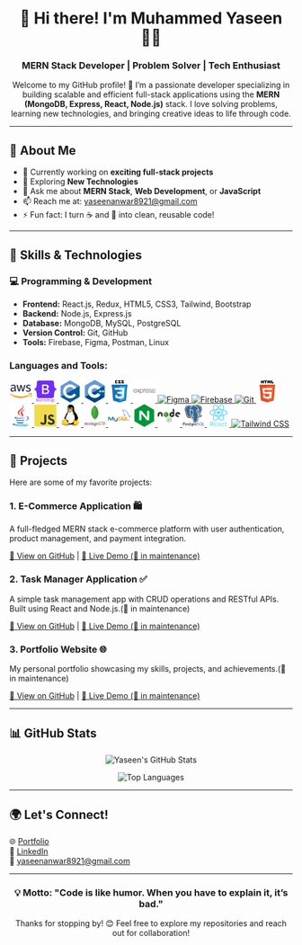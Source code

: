 <h1 align="center">👋 Hi there! I'm Muhammed Yaseen 👨‍💻</h1>
<h3 align="center">MERN Stack Developer | Problem Solver | Tech Enthusiast</h3>

<p align="center">
  Welcome to my GitHub profile! 🚀 I’m a passionate developer specializing in building scalable and efficient full-stack applications using the <b>MERN (MongoDB, Express, React, Node.js)</b> stack. I love solving problems, learning new technologies, and bringing creative ideas to life through code.
</p>

---

<h2>🌟 About Me</h2>
<ul>
  <li>🔭 Currently working on <b>exciting full-stack projects</b></li>
  <li>🌱 Exploring <b>New Technologies</b></li>
  <li>💬 Ask me about <b>MERN Stack</b>, <b>Web Development</b>, or <b>JavaScript</b></li>
  <li>📫 Reach me at: <a href="mailto:yaseenanwar8921@gmail.com">yaseenanwar8921@gmail.com</a></li>
  <li>⚡ Fun fact: I turn ☕ and 🍕 into clean, reusable code!</li>
</ul>

---

<h2>🚀 Skills & Technologies</h2>

<h3>💻 Programming & Development</h3>
<ul>
  <li><b>Frontend:</b> React.js, Redux, HTML5, CSS3, Tailwind, Bootstrap</li>
  <li><b>Backend:</b> Node.js, Express.js</li>
  <li><b>Database:</b> MongoDB, MySQL, PostgreSQL</li>
  <li><b>Version Control:</b> Git, GitHub</li>
  <li><b>Tools:</b> Firebase, Figma, Postman, Linux</li>
</ul>

<h3 align="left">Languages and Tools:</h3>
<p align="left">
  <a href="https://aws.amazon.com" target="_blank" rel="noreferrer">
    <img src="https://raw.githubusercontent.com/devicons/devicon/master/icons/amazonwebservices/amazonwebservices-original-wordmark.svg" alt="AWS" width="40" height="40"/>
  </a>
  <a href="https://getbootstrap.com" target="_blank" rel="noreferrer">
    <img src="https://raw.githubusercontent.com/devicons/devicon/master/icons/bootstrap/bootstrap-plain-wordmark.svg" alt="Bootstrap" width="40" height="40"/>
  </a>
  <a href="https://www.cprogramming.com/" target="_blank" rel="noreferrer">
    <img src="https://raw.githubusercontent.com/devicons/devicon/master/icons/c/c-original.svg" alt="C" width="40" height="40"/>
  </a>
  <a href="https://www.w3schools.com/cpp/" target="_blank" rel="noreferrer">
    <img src="https://raw.githubusercontent.com/devicons/devicon/master/icons/cplusplus/cplusplus-original.svg" alt="C++" width="40" height="40"/>
  </a>
  <a href="https://www.w3schools.com/css/" target="_blank" rel="noreferrer">
    <img src="https://raw.githubusercontent.com/devicons/devicon/master/icons/css3/css3-original-wordmark.svg" alt="CSS3" width="40" height="40"/>
  </a>
  <a href="https://expressjs.com" target="_blank" rel="noreferrer">
    <img src="https://raw.githubusercontent.com/devicons/devicon/master/icons/express/express-original-wordmark.svg" alt="Express.js" width="40" height="40"/>
  </a>
  <a href="https://www.figma.com/" target="_blank" rel="noreferrer">
    <img src="https://www.vectorlogo.zone/logos/figma/figma-icon.svg" alt="Figma" width="40" height="40"/>
  </a>
  <a href="https://firebase.google.com/" target="_blank" rel="noreferrer">
    <img src="https://www.vectorlogo.zone/logos/firebase/firebase-icon.svg" alt="Firebase" width="40" height="40"/>
  </a>
  <a href="https://git-scm.com/" target="_blank" rel="noreferrer">
    <img src="https://www.vectorlogo.zone/logos/git-scm/git-scm-icon.svg" alt="Git" width="40" height="40"/>
  </a>
  <a href="https://www.w3.org/html/" target="_blank" rel="noreferrer">
    <img src="https://raw.githubusercontent.com/devicons/devicon/master/icons/html5/html5-original-wordmark.svg" alt="HTML5" width="40" height="40"/>
  </a>
  <a href="https://www.java.com" target="_blank" rel="noreferrer">
    <img src="https://raw.githubusercontent.com/devicons/devicon/master/icons/java/java-original.svg" alt="Java" width="40" height="40"/>
  </a>
  <a href="https://developer.mozilla.org/en-US/docs/Web/JavaScript" target="_blank" rel="noreferrer">
    <img src="https://raw.githubusercontent.com/devicons/devicon/master/icons/javascript/javascript-original.svg" alt="JavaScript" width="40" height="40"/>
  </a>
  <a href="https://www.linux.org/" target="_blank" rel="noreferrer">
    <img src="https://raw.githubusercontent.com/devicons/devicon/master/icons/linux/linux-original.svg" alt="Linux" width="40" height="40"/>
  </a>
  <a href="https://www.mongodb.com/" target="_blank" rel="noreferrer">
    <img src="https://raw.githubusercontent.com/devicons/devicon/master/icons/mongodb/mongodb-original-wordmark.svg" alt="MongoDB" width="40" height="40"/>
  </a>
  <a href="https://www.mysql.com/" target="_blank" rel="noreferrer">
    <img src="https://raw.githubusercontent.com/devicons/devicon/master/icons/mysql/mysql-original-wordmark.svg" alt="MySQL" width="40" height="40"/>
  </a>
  <a href="https://www.nginx.com" target="_blank" rel="noreferrer">
    <img src="https://raw.githubusercontent.com/devicons/devicon/master/icons/nginx/nginx-original.svg" alt="Nginx" width="40" height="40"/>
  </a>
  <a href="https://nodejs.org" target="_blank" rel="noreferrer">
    <img src="https://raw.githubusercontent.com/devicons/devicon/master/icons/nodejs/nodejs-original-wordmark.svg" alt="Node.js" width="40" height="40"/>
  </a>
  <a href="https://www.postgresql.org" target="_blank" rel="noreferrer">
    <img src="https://raw.githubusercontent.com/devicons/devicon/master/icons/postgresql/postgresql-original-wordmark.svg" alt="PostgreSQL" width="40" height="40"/>
  </a>
  <a href="https://reactjs.org/" target="_blank" rel="noreferrer">
    <img src="https://raw.githubusercontent.com/devicons/devicon/master/icons/react/react-original-wordmark.svg" alt="React.js" width="40" height="40"/>
  </a>
  <a href="https://tailwindcss.com/" target="_blank" rel="noreferrer">
    <img src="https://www.vectorlogo.zone/logos/tailwindcss/tailwindcss-icon.svg" alt="Tailwind CSS" width="40" height="40"/>
  </a>
</p>


---


<h2>📂 Projects</h2>
<p>Here are some of my favorite projects:</p>

<h3>1. E-Commerce Application 🛍️</h3>
<p>A full-fledged MERN stack e-commerce platform with user authentication, product management, and payment integration.</p>
<a href="#">🔗 View on GitHub</a> | <a href="#">🚀 Live Demo (🔧 in maintenance)</a>

<h3>2. Task Manager Application ✅</h3>
<p>A simple task management app with CRUD operations and RESTful APIs. Built using React and Node.js.(🔧 in maintenance)</p>
<a href="#">🔗 View on GitHub</a> | <a href="#">🚀 Live Demo (🔧 in maintenance)</a>

<h3>3. Portfolio Website 🌐</h3>
<p>My personal portfolio showcasing my skills, projects, and achievements.(🔧 in maintenance)</p>
<a href="#">🔗 View on GitHub</a> | <a href="#">🚀 Live Demo (🔧 in maintenance)</a>

---

<h2>📊 GitHub Stats</h2>
<p align="center">
  <img src="https://github-readme-stats.vercel.app/api?username=muhammed-yaseen&show_icons=true&theme=radical" alt="Yaseen's GitHub Stats" />
</p>
<p align="center">
  <img src="https://github-readme-stats.vercel.app/api/top-langs/?username=muhammed-yaseen&layout=compact&theme=radical" alt="Top Languages" />
</p>

---

<h2>🌍 Let's Connect!</h2>
<p>
  🌐 <a href="#">Portfolio</a><br>
  💼 <a href="https://www.linkedin.com/in/muhammed-yaseen-a-363a7a27b/">LinkedIn</a><br>
  📧 <a href="mailto:yaseenanwar8921@gmail.com">yaseenanwar8921@gmail.com</a>
</p>

---

<h3 align="center">💡 Motto: "Code is like humor. When you have to explain it, it’s bad."</h3>
<p align="center">Thanks for stopping by! 😊 Feel free to explore my repositories and reach out for collaboration!</p>
